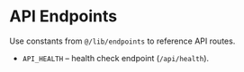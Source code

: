# API Endpoints

Use constants from `@/lib/endpoints` to reference API routes.

- `API_HEALTH` – health check endpoint (`/api/health`).
